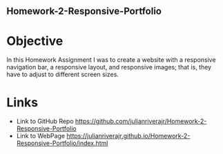 ## Homework-2-Responsive-Portfolio

# Objective

In this Homework Assignment I was to create a website with a responsive navigation bar, a responsive layout, and responsive images; that is, they have to adjust to different screen sizes.

# Links
* Link to GitHub Repo https://github.com/julianriverajr/Homework-2-Responsive-Portfolio
* Link to WebPage https://julianriverajr.github.io/Homework-2-Responsive-Portfolio/index.html